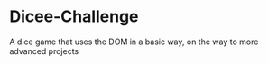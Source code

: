 # Dicee-Challenge
A dice game that uses the DOM in a basic way, on the way to more advanced projects
